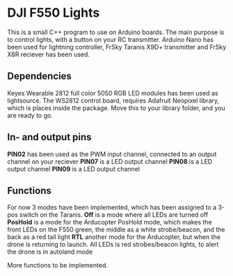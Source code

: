 # DJI F550 Lights

This is a small C++ program to use on Arduino boards. The main purpose is to control lights, with a button on your RC transmitter. Arduino Nano has been used for lightning controller, FrSky Taranis X9D+ transmitter and FrSky X8R reciever has been used.

## Dependencies
Keyes Wearable 2812 full color 5050 RGB LED modules has been used as lightsource. The WS2812 control board, requires Adafruit Neopixel library, which is places inside the package. Move this to your library folder, and you are ready to go.

## In- and output pins
**PIN02** has been used as the PWM input channel, connected to an output channel on your reciever
**PIN07** is a LED output channel
**PIN08** is a LED output channel
**PIN09** is a LED output channel

## Functions
For now 3 modes have been implemented, which has been assigned to a 3-pos switch on the Taranis.
**Off** is a mode where all LEDs are turned off
**PosHold** is a mode for the Arducopter PosHold mode, which makes the front LEDs on the F550 green, the middle as a white strobe/beacon, and the back as a red tail light
**RTL** another mode for the Arducopter, but when the drone is returning to launch. All LEDs is red strobes/beacon lights, to alert the drone is in autoland mode

More functions to be implemented.